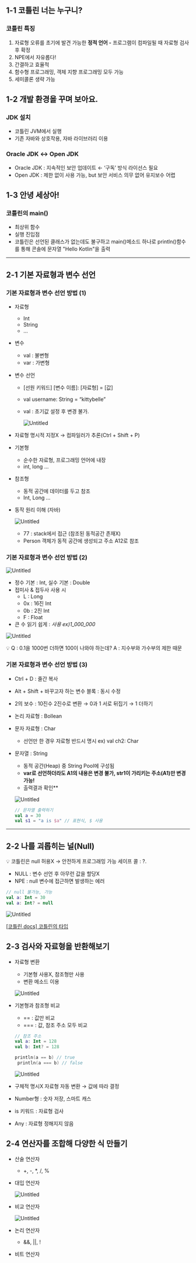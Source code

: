 ## 1-1 코틀린 너는 누구니?

### 코틀린 특징
1. 자료형 오류를 초기에 발견 가능한 **정적 언어
-** 프로그램이 컴파일될 때 자료형 검사 후 확정
2. NPE에서 자유롭다! 
3. 간결하고 효율적
4. 함수형 프로그래밍, 객체 지향 프로그래밍 모두 가능
5. 세미콜론 생략 가능

## 1-2 개발 환경을 꾸며 보아요.

### JDK 설치

- 코틀린 JVM에서 실행
- 기존 자바와 상호작용, 자바 라이브러리 이용

### Oracle JDK ↔ Open JDK

- Oracle JDK : 지속적인 보안 업데이트 ← ‘구독’ 방식 라이선스 필요
- Open JDK : 제한 없이 사용 가능, but 보안 서비스 의무 없어 유지보수 어렵

## 1-3 안녕 세상아!

### 코틀린의 main()

- 최상위 함수
- 실행 진입점
- 코틀린은 선언된 클래스가 없는데도 불구하고 main()메소드 하나로 println()함수를 통해 콘솔에 문자열 "Hello Kotlin"을 출력

---

## 2-1 기본 자료형과 변수 선언

### 기본 자료형과 변수 선언 방법 (1)

- 자료형
    - Int
    - String
    - …
- 변수
    - val : 불변형
    - var : 가변형
- 변수 선언
    - [선원 키워드] [변수 이름]: [자료형] = [값]
    - val username: String = “kittybelle”
    - val : 초기값 설정 후 변경 불가.
        
        ![Untitled](https://s3-us-west-2.amazonaws.com/secure.notion-static.com/6643a554-6a97-4cf8-a104-c087df8c724c/Untitled.png)
        
- 자료형 명시적 지정X → 컴파일러가 추론(Ctrl + Shift + P)
- 기본형
    - 순수한 자료형, 프로그래밍 언어에 내장
    - int, long …
- 참조형
    - 동적 공간에 데이터를 두고 참조
    - Int, Long …
- 동작 원리 이해 (자바)
    
    ![Untitled](https://s3-us-west-2.amazonaws.com/secure.notion-static.com/d8541400-0a4d-4280-955d-a04c6554b418/Untitled.png)
    
    - 77 : stack에서 접근 (참조된 동적공간 존재X)
    - Person 객체가 동적 공간에 생성되고 주소 A12로 참조
    

### 기본 자료형과 변수 선언 방법 (2)

![Untitled](https://s3-us-west-2.amazonaws.com/secure.notion-static.com/978ed883-f5b6-4c4d-b521-54c3c0c37892/Untitled.png)

- 정수 기본 : Int, 실수 기본 : Double
- 접미사 & 접두사 사용 시
    - L : Long
    - 0x : 16진 Int
    - 0b : 2진 Int
    - F : Float
- 큰 수 읽기 쉽게 : *사용 ex)1_000_000*

![Untitled](https://s3-us-west-2.amazonaws.com/secure.notion-static.com/7b2b795a-c869-490c-b5fb-8c8def9b14aa/Untitled.png)

<aside>
💡 Q : 0.1을 1000번 더하면 100이 나와야 하는데?
A : 지수부와 가수부의 제한 때문

</aside>

### 기본 자료형과 변수 선언 방법 (3)

- Ctrl + D : 줄간 복사
- Alt + Shift + 바꾸고자 하는 변수 블록 : 동시 수정
- 2의 보수 : 10진수 2진수로 변환 → 0과 1 서로 뒤집기 → 1 더하기
- 논리 자료형 : Bollean
- 문자 자료형 : Char
    - 선언만 한 경우 자료형 반드시 명시 ex) val ch2: Char
- 문자열 : String
    - 동적 공간(Heap) 중 String Pool에 구성됨
    - **var로 선언하더라도 A1의 내용은 변경 불가, str1이 가리키는 주소(A1)만 변경 가능!**
    - 출력결과 확인**
    
    ![Untitled](https://s3-us-west-2.amazonaws.com/secure.notion-static.com/639e90d4-614f-46a4-a38e-76783541699e/Untitled.png)
    
    ```kotlin
    // 문자열 출력하기
    val a = 30
    val s1 = "a is $a" // 표현식, $ 사용
    ```
    

---

## 2-2 나를 괴롭히는 널(Null)

<aside>
💡 코틀린은 null 허용X → 안전하게 프로그래밍 가능
세이프 콜 : ?.

</aside>

- NULL : 변수 선언 후 아무런 값을 할당X
- NPE : null 변수에 접근하면 발생하는 에러

```kotlin
// null 불가능, 가능
val a: Int = 30
val a: Int? = null 
```

![Untitled](https://s3-us-west-2.amazonaws.com/secure.notion-static.com/5e76e729-e124-4af0-8232-6e6b9d1d9938/Untitled.png)

[[코틀린 docs] 코틀린의 타입](https://lannstark.tistory.com/144)

## 2-3 검사와 자료형을 반환해보기

- 자료형 변환
    - 기본형 사용X, 참조형만 사용
    - 변환 메소드 이용
    
    ![Untitled](https://s3-us-west-2.amazonaws.com/secure.notion-static.com/b2652e4a-b06f-474d-b079-75f9d4875174/Untitled.png)
    
- 기본형과 참조형 비교
    - == : 값만 비교
    - === : 값, 참조 주소 모두 비교
    
    ```kotlin
    // 참조 주소
    val a: Int = 128
    val b: Int? = 128
    
    println(a == b) // true
     println(a === b) // false
    ```
    
    ![Untitled](https://s3-us-west-2.amazonaws.com/secure.notion-static.com/58443a68-d13d-49e2-9fe9-c7355da25afc/Untitled.png)
    
- 구체적 명시X 자료형 자동 변환 → 값에 따라 결정
- Number형 : 숫자 저장, 스마트 캐스
- is 키워드 : 자료형 검사
- Any : 자료형 정해지지 않음

## 2-4 연산자를 조합해 다양한 식 만들기

- 산술 연산자
    - +, -, *, /, %
- 대입 연산자
    
    ![Untitled](https://s3-us-west-2.amazonaws.com/secure.notion-static.com/6ae2b316-68d5-49ec-9495-2ccc5bf51a41/Untitled.png)
    
- 비교 연산자
    
    ![Untitled](https://s3-us-west-2.amazonaws.com/secure.notion-static.com/8c073159-fd94-4ae8-aaea-1d995fb3b07b/Untitled.png)
    
- 논리 연산자
    - &&, ||, !
- 비트 연산자
